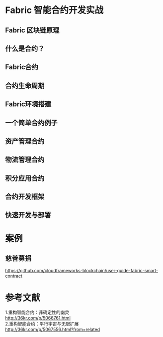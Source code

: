 # Fabric 智能合约开发实战
## Fabric 区块链原理
## 什么是合约？
## Fabric合约
## 合约生命周期
## Fabric环境搭建
## 一个简单合约例子
## 资产管理合约
## 物流管理合约
## 积分应用合约
## 合约开发框架
## 快速开发与部署
# 案例
## 慈善募捐
https://github.com/cloudframeworks-blockchain/user-guide-fabric-smart-contract

# 参考文献
1.重构智能合约：非确定性的幽灵<br/>
http://36kr.com/p/5066761.html<br/>
2.重构智能合约：平行宇宙与无限扩展<br/>
http://36kr.com/p/5067556.html?from=related<br/>


